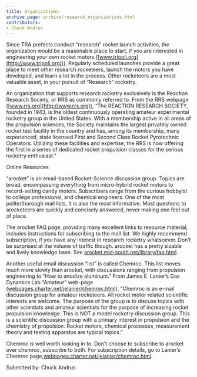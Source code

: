 ```yaml
---
title: Organizations
archive_page: archive/research_organizations.html
contributors:
- Chuck Andrus
---
```

Since TRA prefects conduct “research” rocket launch activities, the organization would be a reasonable place to start, if you are interested in engineering your own rocket motors ([www.tripoli.org](http://www.tripoli.org/)). Regularly scheduled launches provide a great place to meet other research rocketeers, launch the motors you have developed, and learn a lot in the process. Other rocketeers are a most valuable asset, in your pursuit of “Research” rocketry.

An organization that supports research rocketry exclusively is the Reaction Research Society, or RRS as commonly referred to. From the RRS webpage ([www.rrs.org](http://www.rrs.org)), “The REACTION RESEARCH SOCIETY, founded in 1943, is the oldest continuously operating amateur experimental rocketry group in the United States. With a membership active in all areas of the propulsion sciences, the Society maintains the largest privately owned rocket test facility in the country and has, among its membership, many experienced, state licensed First and Second Class Rocket Pyrotechnic Operators. Utilizing these facilities and expertise, the RRS is now offering the first in a series of dedicated rocket propulsion classes for the serious rocketry enthusiast.”

Online Resources

“arocket” is an email-based Rocket-Science discussion group. Topics are broad, encompassing everything from micro-hybrid rocket motors to record-setting candy motors. Subscribers range from the curious hobbyist to college professional, and chemical engineers. One of the most polite/thorough mail lists, it is also the most informative. Most questions to arocketeers are quickly and concisely answered, never making one feel out of place.

The arocket FAQ page, providing many excellent links to resource material, includes instructions for subscribing to the mail list. We highly recommend subscription, if you have any interest in research rocketry whatsoever. Don’t be surprised at the volume of traffic though. arocket has a pretty sizable and lively knowledge base. See [arocket.mid-south.net/library/faq.html](http://arocket.mid-south.net/library/faq.html).

Another useful email discussion “list” is called Chemroc. This list moves much more slowly than arocket, with discussions ranging from propulsion engineering to “How to anodize aluminum.” From James E. Lanier’s Gas Dynamics Lab “Amateur” web-page ([webpages.charter.net/jelanier/chemroc.html](http://webpages.charter.net/jelanier/chemroc.html)), “Chemroc is an e-mail discussion group for amateur rocketeers. All rocket motor related scientific interests are welcome. The purpose of the group is to discuss topics with other scientists and amateur scientists for the purpose of increasing rocket propulsion knowledge. This is NOT a model rocketry discussion group. This is a scientific discussion group with a primary interest in propulsion and the chemistry of propulsion. Rocket motors, chemical processes, measurement theory and testing apparatus are typical topics.”

Chemroc is well worth looking in to. Don’t choose to subscribe to arocket over chemroc, subscribe to both. For subscription details, go to Lanier’s Chemroc page,[webpages.charter.net/jelanier/chemroc.html](http://webpages.charter.net/jelanier/chemroc.html).

Submitted by: Chuck Andrus


